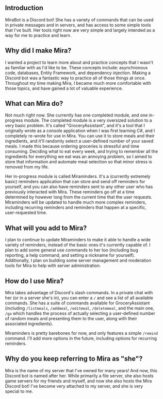 ## Introduction

MiraBot is a Discord bot! She has a variety of commands that can be used in private messages and in servers, and has access to some simple tools that I've built. Her tools right now are very simple and largely intended as a way for me to practice and learn. 

## Why did I make Mira?

I wanted a project to learn more about and practice concepts that I wasn't as familiar with as I'd like to be. These concepts include: asynchronous code, databases, Entity Framework, and dependency injection. Making a Discord bot was a fantastic way to practice all of those things at once. Throughout my time making Mira, I became much more comfortable with those topics, and have gained a lot of valuable experience. 

## What can Mira do? 

Not much right now. She currently has one completed module, and one in-progress module. The completed module is a very oversized solution to a very basic problem. It's called "GroceryAssistant", and it's a tool that I originally wrote as a console application when I was first learning C#, and I completely re-wrote for use in Mira. You can use it to store meals and their ingredients, and it'll randomly select a user-defined number of your saved meals. I made this because ordering groceries is stressful and time consuming. Deciding what to eat every week, and trying to remember all the ingredients for everything we eat was an annoying problem, so I aimed to store that information and automate meal selection so that minor stress is removed from my life.

Her in-progress module is called Miraminders. It's a (currently extremely basic) reminders application that can store and send off reminders for yourself, and you can also have reminders sent to any other user who has previously interacted with Mira. These reminders go off at a time determined by however long from the current time that the user requests. Miraminders will be updated to handle much more complex reminders, including recurring reminders and reminders that happen at a specific, user-requested time.

## What will you add to Mira?
I plan to continue to update Miraminders to make it able to handle a wide variety of reminders, instead of the basic ones it's currently capable of. I plan to add some general use commands to her too (including bug reporting, a help command, and setting a nickname for yourself). Additionally, I plan on building some server management and moderation tools for Mira to help with server administration. 

## How do I use Mira?
Mira takes advantage of Discord's slash commands. In a private chat with her (or in a server she's in), you can enter a `/` and see a list of all available commands. She has a suite of commands available for GroceryAssistant (including `/listmeals`, `/addmeal`, `/editmeal`, `/deletemeal`, and the main one, `/ga` which handles the process of actually selecting a user-defined number of random meals and presenting them to the user, along with their associated ingredients).

Miraminders is pretty barebones for now, and only features a simple `/remind` command. I'll add more options in the future, including options for recurring reminders. 

## Why do you keep referring to Mira as "she"?
Mira is the name of my server that I've owned for many years! And now, this Discord bot is named after her. While primarily a file server, she also hosts game servers for my friends and myself, and now she also hosts the Mira Discord bot! I've become very attached to my server, and she is very special to me. 
